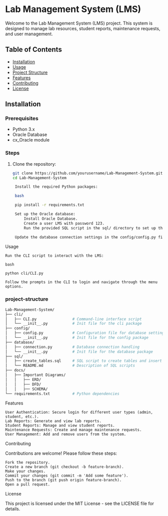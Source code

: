 # Lab Management System (LMS)

Welcome to the Lab Management System (LMS) project. This system is designed to manage lab resources, student reports, maintenance requests, and user management.

## Table of Contents
- [Installation](#installation)
- [Usage](#usage)
- [Project Structure](#project-structure)
- [Features](#features)
- [Contributing](#contributing)
- [License](#license)

## Installation

### Prerequisites
- Python 3.x
- Oracle Database
- cx_Oracle module

### Steps
1. Clone the repository:
   ```bash
   git clone https://github.com/yourusername/Lab-Management-System.git
   cd Lab-Management-System

    Install the required Python packages:

    bash

    pip install -r requirements.txt

    Set up the Oracle database:
        Install Oracle Database.
        Create a user LMS with password 123.
        Run the provided SQL script in the sql/ directory to set up the database schema and populate initial data.

    Update the database connection settings in the config/config.py file if needed.

Usage

    Run the CLI script to interact with the LMS:

    bash

    python cli/CLI.py

    Follow the prompts in the CLI to login and navigate through the menu options.

### project-structure
```graphql
Lab-Management-System/
├── cli/
│   ├── CLI.py                # Command-line interface script
│   └── __init__.py           # Init file for the cli package
├── config/
│   ├── config.py             # Configuration file for database settings
│   └── __init__.py           # Init file for the config package
├── database/
│   ├── connection.py         # Database connection handling
│   └── __init__.py           # Init file for the database package
├── sql/
│   ├── create_tables.sql     # SQL script to create tables and insert data
│   └── README.md             # Description of SQL scripts
├── docs/
│   ├── Important Diagrams/
│   │   ├── ERD/
│   │   ├── DFD/
│   │   ├── SCHEMA/
└── requirements.txt          # Python dependencies
```

Features

    User Authentication: Secure login for different user types (admin, student, etc.).
    Lab Reports: Generate and view lab reports.
    Student Reports: Manage and view student reports.
    Maintenance Requests: Create and manage maintenance requests.
    User Management: Add and remove users from the system.

Contributing

Contributions are welcome! Please follow these steps:

    Fork the repository.
    Create a new branch (git checkout -b feature-branch).
    Make your changes.
    Commit your changes (git commit -m 'Add some feature').
    Push to the branch (git push origin feature-branch).
    Open a pull request.

License

This project is licensed under the MIT License - see the LICENSE file for details.
